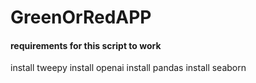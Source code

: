 # GreenOrRedAPP
#### requirements for this script to work

install  tweepy
install  openai
install pandas
install seaborn
